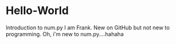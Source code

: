 # Hello-World
Introduction to num.py
I am Frank. New on GitHub but not new to programming. Oh, i'm new to num.py....hahaha
